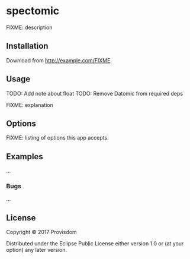 # spectomic

FIXME: description

## Installation

Download from http://example.com/FIXME.

## Usage
TODO: Add note about float
TODO: Remove Datomic from required deps

FIXME: explanation

## Options

FIXME: listing of options this app accepts.

## Examples

...

### Bugs

...

## License

Copyright © 2017 Provisdom

Distributed under the Eclipse Public License either version 1.0 or (at
your option) any later version.
